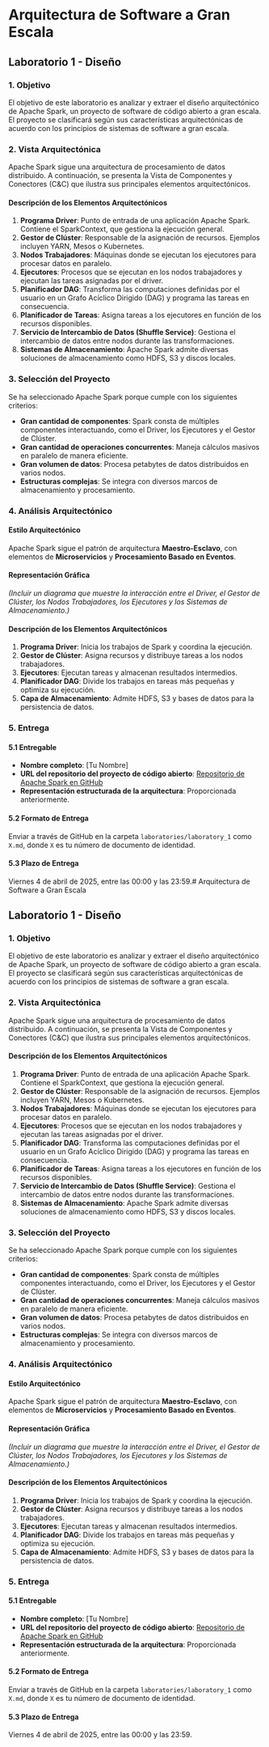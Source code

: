 # Arquitectura de Software a Gran Escala

## Laboratorio 1 - Diseño

### 1. Objetivo
El objetivo de este laboratorio es analizar y extraer el diseño arquitectónico de Apache Spark, un proyecto de software de código abierto a gran escala. El proyecto se clasificará según sus características arquitectónicas de acuerdo con los principios de sistemas de software a gran escala.

### 2. Vista Arquitectónica
Apache Spark sigue una arquitectura de procesamiento de datos distribuido. A continuación, se presenta la Vista de Componentes y Conectores (C&C) que ilustra sus principales elementos arquitectónicos.

#### Descripción de los Elementos Arquitectónicos
1. **Programa Driver**: Punto de entrada de una aplicación Apache Spark. Contiene el SparkContext, que gestiona la ejecución general.
2. **Gestor de Clúster**: Responsable de la asignación de recursos. Ejemplos incluyen YARN, Mesos o Kubernetes.
3. **Nodos Trabajadores**: Máquinas donde se ejecutan los ejecutores para procesar datos en paralelo.
4. **Ejecutores**: Procesos que se ejecutan en los nodos trabajadores y ejecutan las tareas asignadas por el driver.
5. **Planificador DAG**: Transforma las computaciones definidas por el usuario en un Grafo Acíclico Dirigido (DAG) y programa las tareas en consecuencia.
6. **Planificador de Tareas**: Asigna tareas a los ejecutores en función de los recursos disponibles.
7. **Servicio de Intercambio de Datos (Shuffle Service)**: Gestiona el intercambio de datos entre nodos durante las transformaciones.
8. **Sistemas de Almacenamiento**: Apache Spark admite diversas soluciones de almacenamiento como HDFS, S3 y discos locales.

### 3. Selección del Proyecto
Se ha seleccionado Apache Spark porque cumple con los siguientes criterios:
- **Gran cantidad de componentes**: Spark consta de múltiples componentes interactuando, como el Driver, los Ejecutores y el Gestor de Clúster.
- **Gran cantidad de operaciones concurrentes**: Maneja cálculos masivos en paralelo de manera eficiente.
- **Gran volumen de datos**: Procesa petabytes de datos distribuidos en varios nodos.
- **Estructuras complejas**: Se integra con diversos marcos de almacenamiento y procesamiento.

### 4. Análisis Arquitectónico
#### Estilo Arquitectónico
Apache Spark sigue el patrón de arquitectura **Maestro-Esclavo**, con elementos de **Microservicios** y **Procesamiento Basado en Eventos**.

#### Representación Gráfica
*(Incluir un diagrama que muestre la interacción entre el Driver, el Gestor de Clúster, los Nodos Trabajadores, los Ejecutores y los Sistemas de Almacenamiento.)*

#### Descripción de los Elementos Arquitectónicos
1. **Programa Driver**: Inicia los trabajos de Spark y coordina la ejecución.
2. **Gestor de Clúster**: Asigna recursos y distribuye tareas a los nodos trabajadores.
3. **Ejecutores**: Ejecutan tareas y almacenan resultados intermedios.
4. **Planificador DAG**: Divide los trabajos en tareas más pequeñas y optimiza su ejecución.
5. **Capa de Almacenamiento**: Admite HDFS, S3 y bases de datos para la persistencia de datos.

### 5. Entrega
#### 5.1 Entregable
- **Nombre completo**: [Tu Nombre]
- **URL del repositorio del proyecto de código abierto**: [Repositorio de Apache Spark en GitHub](https://github.com/apache/spark)
- **Representación estructurada de la arquitectura**: Proporcionada anteriormente.

#### 5.2 Formato de Entrega
Enviar a través de GitHub en la carpeta `laboratories/laboratory_1` como `X.md`, donde `X` es tu número de documento de identidad.

#### 5.3 Plazo de Entrega
Viernes 4 de abril de 2025, entre las 00:00 y las 23:59.# Arquitectura de Software a Gran Escala

## Laboratorio 1 - Diseño

### 1. Objetivo
El objetivo de este laboratorio es analizar y extraer el diseño arquitectónico de Apache Spark, un proyecto de software de código abierto a gran escala. El proyecto se clasificará según sus características arquitectónicas de acuerdo con los principios de sistemas de software a gran escala.

### 2. Vista Arquitectónica
Apache Spark sigue una arquitectura de procesamiento de datos distribuido. A continuación, se presenta la Vista de Componentes y Conectores (C&C) que ilustra sus principales elementos arquitectónicos.

#### Descripción de los Elementos Arquitectónicos
1. **Programa Driver**: Punto de entrada de una aplicación Apache Spark. Contiene el SparkContext, que gestiona la ejecución general.
2. **Gestor de Clúster**: Responsable de la asignación de recursos. Ejemplos incluyen YARN, Mesos o Kubernetes.
3. **Nodos Trabajadores**: Máquinas donde se ejecutan los ejecutores para procesar datos en paralelo.
4. **Ejecutores**: Procesos que se ejecutan en los nodos trabajadores y ejecutan las tareas asignadas por el driver.
5. **Planificador DAG**: Transforma las computaciones definidas por el usuario en un Grafo Acíclico Dirigido (DAG) y programa las tareas en consecuencia.
6. **Planificador de Tareas**: Asigna tareas a los ejecutores en función de los recursos disponibles.
7. **Servicio de Intercambio de Datos (Shuffle Service)**: Gestiona el intercambio de datos entre nodos durante las transformaciones.
8. **Sistemas de Almacenamiento**: Apache Spark admite diversas soluciones de almacenamiento como HDFS, S3 y discos locales.

### 3. Selección del Proyecto
Se ha seleccionado Apache Spark porque cumple con los siguientes criterios:
- **Gran cantidad de componentes**: Spark consta de múltiples componentes interactuando, como el Driver, los Ejecutores y el Gestor de Clúster.
- **Gran cantidad de operaciones concurrentes**: Maneja cálculos masivos en paralelo de manera eficiente.
- **Gran volumen de datos**: Procesa petabytes de datos distribuidos en varios nodos.
- **Estructuras complejas**: Se integra con diversos marcos de almacenamiento y procesamiento.

### 4. Análisis Arquitectónico
#### Estilo Arquitectónico
Apache Spark sigue el patrón de arquitectura **Maestro-Esclavo**, con elementos de **Microservicios** y **Procesamiento Basado en Eventos**.

#### Representación Gráfica
*(Incluir un diagrama que muestre la interacción entre el Driver, el Gestor de Clúster, los Nodos Trabajadores, los Ejecutores y los Sistemas de Almacenamiento.)*

#### Descripción de los Elementos Arquitectónicos
1. **Programa Driver**: Inicia los trabajos de Spark y coordina la ejecución.
2. **Gestor de Clúster**: Asigna recursos y distribuye tareas a los nodos trabajadores.
3. **Ejecutores**: Ejecutan tareas y almacenan resultados intermedios.
4. **Planificador DAG**: Divide los trabajos en tareas más pequeñas y optimiza su ejecución.
5. **Capa de Almacenamiento**: Admite HDFS, S3 y bases de datos para la persistencia de datos.

### 5. Entrega
#### 5.1 Entregable
- **Nombre completo**: [Tu Nombre]
- **URL del repositorio del proyecto de código abierto**: [Repositorio de Apache Spark en GitHub](https://github.com/apache/spark)
- **Representación estructurada de la arquitectura**: Proporcionada anteriormente.

#### 5.2 Formato de Entrega
Enviar a través de GitHub en la carpeta `laboratories/laboratory_1` como `X.md`, donde `X` es tu número de documento de identidad.

#### 5.3 Plazo de Entrega
Viernes 4 de abril de 2025, entre las 00:00 y las 23:59.